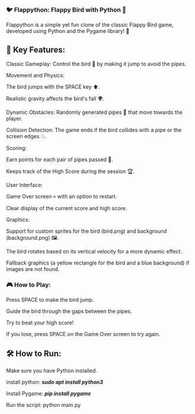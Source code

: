 
### 🐦 Flappython: Flappy Bird with Python 🐍

Flappython is a simple yet fun clone of the classic Flappy Bird game, developed using Python and the Pygame library! 🚀

## 🌟 Key Features:

Classic Gameplay: Control the bird 🦜 by making it jump to avoid the pipes.

Movement and Physics:

The bird jumps with the SPACE key ⬆️.

Realistic gravity affects the bird's fall 🌍.

Dynamic Obstacles: Randomly generated pipes 🌲 that move towards the player.

Collision Detection: The game ends if the bird collides with a pipe or the screen edges 💥.

Scoring:

Earn points for each pair of pipes passed 💯.

Keeps track of the High Score during the session 🏆.

User Interface:

Game Over screen 💀 with an option to restart.

Clear display of the current score and high score.

Graphics:

Support for custom sprites for the bird (bird.png) and background (background.png) 🖼️.

The bird rotates based on its vertical velocity for a more dynamic effect.

Fallback graphics (a yellow rectangle for the bird and a blue background) if images are not found.

### 🎮 How to Play:

Press SPACE to make the bird jump.

Guide the bird through the gaps between the pipes.

Try to beat your high score!

If you lose, press SPACE on the Game Over screen to try again.

## 🛠️ How to Run:

Make sure you have Python installed.

install python: ***sudo apt install python3***

Install Pygame: ***pip install pygame***

Run the script: python main.py
